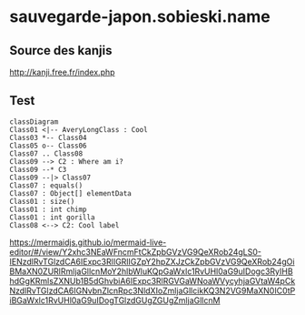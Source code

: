 # sauvegarde-japon.sobieski.name

## Source des kanjis

http://kanji.free.fr/index.php

## Test

```mermaid
classDiagram
Class01 <|-- AveryLongClass : Cool
Class03 *-- Class04
Class05 o-- Class06
Class07 .. Class08
Class09 --> C2 : Where am i?
Class09 --* C3
Class09 --|> Class07
Class07 : equals()
Class07 : Object[] elementData
Class01 : size()
Class01 : int chimp
Class01 : int gorilla
Class08 <--> C2: Cool label
```

https://mermaidjs.github.io/mermaid-live-editor/#/view/Y2xhc3NEaWFncmFtCkZpbGVzVG9QeXRob24gLS0-IENzdlRvTGlzdCA6IExpc3RlIGRlIGZpY2hpZXJzCkZpbGVzVG9QeXRob24gOiBMaXN0ZURlRmljaGllcnMoY2hlbWluKQpGaWxlc1RvUHl0aG9uIDogc3RyIHBhdGgKRmlsZXNUb1B5dGhvbiA6IExpc3RlRGVGaWNoaWVycyhjaGVtaW4pCkNzdlRvTGlzdCA6IGNvbnZlcnRpc3NldXIoZmljaGllcikKQ3N2VG9MaXN0IC0tPiBGaWxlc1RvUHl0aG9uIDogTGlzdGUgZGUgZmljaGllcnM
